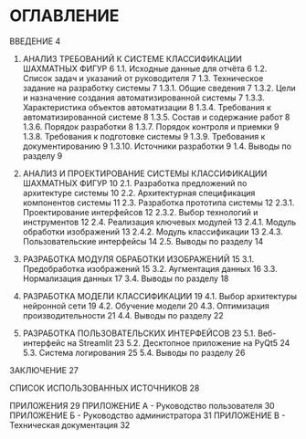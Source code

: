 # ОГЛАВЛЕНИЕ

ВВЕДЕНИЕ	4

1. АНАЛИЗ ТРЕБОВАНИЙ К СИСТЕМЕ КЛАССИФИКАЦИИ ШАХМАТНЫХ ФИГУР	6
1.1. Исходные данные для отчёта	6
1.2. Список задач и указаний от руководителя	7
1.3. Техническое задание на разработку системы	7
   1.3.1. Общие сведения	7
   1.3.2. Цели и назначение создания автоматизированной системы	7
   1.3.3. Характеристика объектов автоматизации	8
   1.3.4. Требования к автоматизированной системе	8
   1.3.5. Состав и содержание работ	8
   1.3.6. Порядок разработки	8
   1.3.7. Порядок контроля и приемки	9
   1.3.8. Требования к подготовке системы	9
   1.3.9. Требования к документированию	9
   1.3.10. Источники разработки	9
1.4. Выводы по разделу	9

2. АНАЛИЗ И ПРОЕКТИРОВАНИЕ СИСТЕМЫ КЛАССИФИКАЦИИ ШАХМАТНЫХ ФИГУР	10
2.1. Разработка предложений по архитектуре системы	10
2.2. Архитектурная спецификация компонентов системы	11
2.3. Разработка прототипа системы	12
   2.3.1. Проектирование интерфейсов	12
   2.3.2. Выбор технологий и инструментов	12
2.4. Реализация ключевых модулей	13
   2.4.1. Модуль обработки изображений	13
   2.4.2. Модуль классификации	13
   2.4.3. Пользовательские интерфейсы	14
2.5. Выводы по разделу	14

3. РАЗРАБОТКА МОДУЛЯ ОБРАБОТКИ ИЗОБРАЖЕНИЙ	15
3.1. Предобработка изображений	15
3.2. Аугментация данных	16
3.3. Нормализация данных	17
3.4. Выводы по разделу	18

4. РАЗРАБОТКА МОДЕЛИ КЛАССИФИКАЦИИ	19
4.1. Выбор архитектуры нейронной сети	19
4.2. Обучение модели	20
4.3. Оптимизация производительности	21
4.4. Выводы по разделу	22

5. РАЗРАБОТКА ПОЛЬЗОВАТЕЛЬСКИХ ИНТЕРФЕЙСОВ	23
5.1. Веб-интерфейс на Streamlit	23
5.2. Десктопное приложение на PyQt5	24
5.3. Система логирования	25
5.4. Выводы по разделу	26

ЗАКЛЮЧЕНИЕ	27

СПИСОК ИСПОЛЬЗОВАННЫХ ИСТОЧНИКОВ	28

ПРИЛОЖЕНИЯ	29
ПРИЛОЖЕНИЕ А - Руководство пользователя	30
ПРИЛОЖЕНИЕ Б - Руководство администратора	31
ПРИЛОЖЕНИЕ В - Техническая документация	32 
